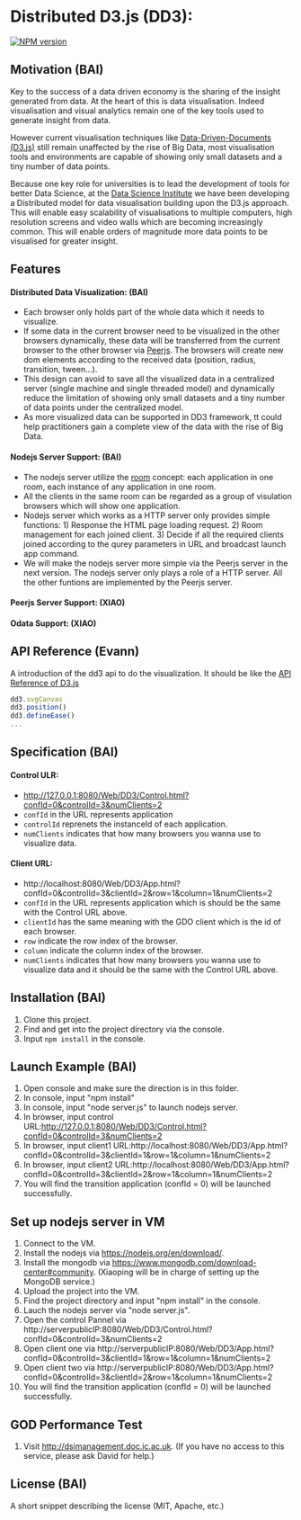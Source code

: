 # Distributed D3.js (DD3):
[![NPM version](https://badge.fury.io/js/socket.io.svg)](https://www.npmjs.com/package/dd3)

## Motivation (BAI)
Key to the success of a data driven economy is the sharing of the insight generated from data. At the heart of this is data visualisation. Indeed visualisation and visual analytics remain one of the key tools used to generate insight from data.

However current visualisation techniques like [Data-Driven-Documents (D3.js)](https://d3js.org/) still remain unaffected by the rise of Big Data, most visualisation tools and environments are capable of showing only small datasets and a tiny number of data points. 

Because one key role for universities is to lead the development of tools for better Data Science, at the [Data Science Institute](https://www.imperial.ac.uk/data-science/) we have been developing a Distributed model for data visualisation building upon the D3.js approach. This will enable easy scalability of visualisations to multiple computers, high resolution screens and video walls which are becoming increasingly common. This will enable orders of magnitude more data points to be visualised for greater insight.


## Features
#### Distributed Data Visualization: (BAI)
- Each browser only holds part of the whole data which it needs to visualize.
- If some data in the current browser need to be visualized in the other browsers dynamically, these data will be transferred from the current browser to the other browser via [Peerjs](http://peerjs.com/). The browsers will create new dom elements according to the received data (position, radius, transition, tween...).
- This design can avoid to save all the visualized data in a centralized server (single machine and single threaded model) and dynamically reduce the limitation of showing only small datasets and a tiny number of data points under the centralized model.
- As more visualized data can be supported in DD3 framework, tt could help practitioners gain a complete view of the data with the rise of Big Data.

#### Nodejs Server Support: (BAI)
- The nodejs server utilize the [room](https://socket.io/docs/rooms-and-namespaces/) concept: each application in one room, each instance of any application in one room.
- All the clients in the same room can be regarded as a group of visulation browsers which will show one application.
- Nodejs server which works as a HTTP server only provides simple functions: 1) Response the HTML page loading request. 2) Room management for each joined client. 3) Decide if all the required clients joined according to the qurey parameters in URL and broadcast launch app command.
- We will make the nodejs server more simple via the Peerjs server in the next version. The nodejs server only plays a role of a HTTP server. All the other funtions are implemented by the Peerjs server.

#### Peerjs Server Support: (XIAO)

#### Odata Support: (XIAO)

## API Reference (Evann)
A introduction of the dd3 api to do the visualization. It should be like the [API Reference of D3.js](https://github.com/d3/d3/blob/master/API.md)
```js
dd3.svgCanvas
dd3.position()
dd3.defineEase()
...
```


## Specification (BAI)
#### Control ULR: 
- http://127.0.0.1:8080/Web/DD3/Control.html?confId=0&controlId=3&numClients=2
- ```confId``` in the URL represents application 
- ```controlId``` reprenets the instanceId of each application.
- ```numClients``` indicates that how many browsers you wanna use to visualize data.
#### Client URL: 
- http://localhost:8080/Web/DD3/App.html?confId=0&controlId=3&clientId=2&row=1&column=1&numClients=2
- ```confId``` in the URL represents application which is should be the same with the Control URL above.
- ```clientId``` has the same meaning with the GDO client which is the id of each browser.
- ```row``` indicate the row index of the browser.
- ```column``` indicate the column index of the browser.
- ```numClients``` indicates that how many browsers you wanna use to visualize data and it should be the same with the Control URL above.

## Installation (BAI)


1. Clone this project.
2. Find and get into the project directory via the console.
3. Input ```npm install``` in the console.


## Launch Example (BAI)

1. Open console and make sure the direction is in this folder.
2. In console, input "npm install"
3. In console, input "node server.js" to launch nodejs server.
4. In browser, input control URL:http://127.0.0.1:8080/Web/DD3/Control.html?confId=0&controlId=3&numClients=2
5. In browser, input client1 URL:http://localhost:8080/Web/DD3/App.html?confId=0&controlId=3&clientId=1&row=1&column=1&numClients=2
6. In browser, input client2 URL:http://localhost:8080/Web/DD3/App.html?confId=0&controlId=3&clientId=2&row=1&column=1&numClients=2
7. You will find the transition application (confId = 0) will be launched successfully.

## Set up nodejs server in VM
1. Connect to the VM.
2. Install the nodejs via https://nodejs.org/en/download/.
3. Install the mongodb via https://www.mongodb.com/download-center#community. (Xiaoping will be in charge of setting up the MongoDB service.)
4. Upload the project into the VM.
5. Find the project directory and input "npm install" in the console.
6. Lauch the nodejs server via "node server.js".
7. Open the control Pannel via http://serverpublicIP:8080/Web/DD3/Control.html?confId=0&controlId=3&numClients=2
8. Open client one via http://serverpublicIP:8080/Web/DD3/App.html?confId=0&controlId=3&clientId=1&row=1&column=1&numClients=2
9. Open client two via http://serverpublicIP:8080/Web/DD3/App.html?confId=0&controlId=3&clientId=2&row=1&column=1&numClients=2
10. You will find the transition application (confId = 0) will be launched successfully.

## GOD Performance Test
1. Visit http://dsimanagement.doc.ic.ac.uk. (If you have no access to this service, please ask David for help.)


## License (BAI)

A short snippet describing the license (MIT, Apache, etc.)
